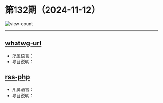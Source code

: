 # 第132期（2024-11-12）

![view-count](https://count.getloli.com/@xiaoxuan6-weekly-20241112)

---
## [whatwg-url](https://github.com/nlnwa/whatwg-url)
- 所属语言：
- 项目说明：

## [rss-php](https://github.com/dg/rss-php)
- 所属语言：
- 项目说明：
